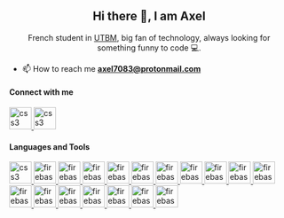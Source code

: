 
<!--
**axel7083/axel7083** is a ✨ _special_ ✨ repository because its `README.md` (this file) appears on your GitHub profile.

Here are some ideas to get you started:

- 🔭 I’m currently working on ...
- 🌱 I’m currently learning ...
- 👯 I’m looking to collaborate on ...
- 🤔 I’m looking for help with ...
- 💬 Ask me about ...
- 📫 How to reach me: ...
- 😄 Pronouns: ...
- ⚡ Fun fact: ...
-->

<h2 align="center">Hi there 👋, I am Axel</h2>

<p align="center">French student in <a href="https://www.utbm.fr/">UTBM</a>, big fan of technology, always looking for something funny to code 💻. </p>


- 📫 How to reach me **axel7083@protonmail.com**



<h4 align="left">Connect with me</h4>

<!--  -->
<a href="https://stackoverflow.com/users/10160890/axel7083" target="_blank"> 
<img src="https://upload.wikimedia.org/wikipedia/commons/thumb/e/ef/Stack_Overflow_icon.svg/768px-Stack_Overflow_icon.svg.png" alt="css3" width="40" height="40"/> 
</a> 

<!--  -->
<a href="https://forum.xda-developers.com/member.php?u=7457720" target="_blank"> 
<img src="https://labs.xda-developers.com/static/images/ic_web.png" alt="css3" width="40" height="40"/> 
</a> 

<h4 align="left">Languages and Tools</h4>

<!-- Java -->
<a href="https://www.java.com/en/" target="_blank"> 
<img src="https://devicons.github.io/devicon/devicon.git/icons/java/java-original.svg" alt="css3" width="40" height="40"/> 
</a> 

<!-- Android -->
<a href="https://developer.android.com/" target="_blank"> 
<img src="https://devicons.github.io/devicon/devicon.git/icons/android/android-plain.svg" alt="firebase" width="40" height="40"/> 
</a> 

<!-- Kotlin -->
<a href="https://kotlinlang.org/" target="_blank"> 
<img src="https://ddo0fzhfvians.cloudfront.net/uploads/icons/png/18852341021548218200-512.png" alt="firebase" width="40" height="40"/> 
</a> 

<!-- Nodejs -->
<a href="https://nodejs.org/" target="_blank"> 
<img src="https://devicons.github.io/devicon/devicon.git/icons/nodejs/nodejs-plain.svg" alt="firebase" width="40" height="40"/> 
</a> 

<!-- ReactJs -->
<a href="https://reactjs.org/" target="_blank"> 
<img src="https://devicons.github.io/devicon/devicon.git/icons/react/react-original.svg" alt="firebase" width="40" height="40"/> 
</a> 

<!-- MongoDB -->
<a href="https://www.mongodb.com/" target="_blank"> 
<img src="https://devicons.github.io/devicon/devicon.git/icons/mongodb/mongodb-original.svg" alt="firebase" width="40" height="40"/> 
</a>  

<!-- npm -->
<a href="https://www.npmjs.com/" target="_blank"> 
<img src="https://devicons.github.io/devicon/devicon.git/icons/npm/npm-original-wordmark.svg" alt="firebase" width="40" height="40"/> 
</a> 

<!-- bootstrap -->
<a href="https://getbootstrap.com/" target="_blank"> 
<img src="https://devicons.github.io/devicon/devicon.git/icons/bootstrap/bootstrap-plain.svg" alt="firebase" width="40" height="40"/> 
</a> 

<!-- Docker -->
<a href="https://www.docker.com/" target="_blank"> 
<img src="https://devicons.github.io/devicon/devicon.git/icons/docker/docker-plain.svg" alt="firebase" width="40" height="40"/> 
</a> 

<!-- Chrome extension -->
<a href="https://developer.chrome.com/home" target="_blank"> 
<img src="https://devicons.github.io/devicon/devicon.git/icons/chrome/chrome-original.svg" alt="firebase" width="40" height="40"/> 
</a> 

<!-- Python -->
<a href="https://www.python.org/" target="_blank"> 
<img src="https://devicons.github.io/devicon/devicon.git/icons/python/python-original.svg" alt="firebase" width="40" height="40"/> 
</a> 

<!-- mySQL -->
<a href="https://www.mysql.com/" target="_blank"> 
<img src="https://devicons.github.io/devicon/devicon.git/icons/mysql/mysql-plain.svg" alt="firebase" width="40" height="40"/> 
</a> 



<!-- JS -->
<a href="https://www.w3schools.com/js/DEFAULT.asp" target="_blank"> 
<img src="https://devicons.github.io/devicon/devicon.git/icons/javascript/javascript-plain.svg" alt="firebase" width="40" height="40"/> 
</a> 


<!-- IntelliJ -->
<a href="https://www.jetbrains.com/idea/" target="_blank"> 
<img src="https://upload.wikimedia.org/wikipedia/commons/thumb/d/d5/IntelliJ_IDEA_Logo.svg/1024px-IntelliJ_IDEA_Logo.svg.png" alt="firebase" width="40" height="40"/> 
</a> 

<!-- WebStorm -->
<a href="https://www.jetbrains.com/webstorm/" target="_blank"> 
<img src="https://blog.buddyweb.fr/content/images/2020/01/1-e2bFJqGpZ8s3kRA5IFG7Ag.png" alt="firebase" width="40" height="40"/> 
</a> 

<!-- Unity -->
<a href="https://unity.com/" target="_blank"> 
<img src="https://cdn.freebiesupply.com/logos/large/2x/unity-69-logo-black-and-white.png" alt="firebase" width="40" height="40"/> 
</a> 

<!-- Blender -->
<a href="https://www.blender.org/" target="_blank"> 
<img src="https://upload.wikimedia.org/wikipedia/commons/thumb/0/0c/Blender_logo_no_text.svg/512px-Blender_logo_no_text.svg.png" alt="firebase" width="40" height="40"/> 
</a> 

<!-- C# -->
<a href="https://docs.microsoft.com/en-us/dotnet/csharp/" target="_blank"> 
<img src="https://devicons.github.io/devicon/devicon.git/icons/csharp/csharp-plain.svg" alt="firebase" width="40" height="40"/> 
</a> 

